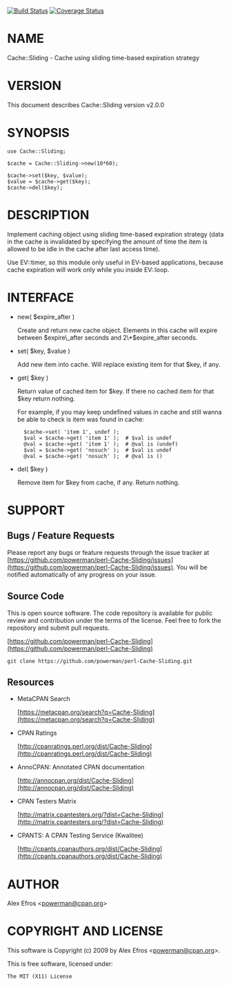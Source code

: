 [![Build Status](https://travis-ci.org/powerman/perl-Cache-Sliding.svg?branch=master)](https://travis-ci.org/powerman/perl-Cache-Sliding)
[![Coverage Status](https://coveralls.io/repos/powerman/perl-Cache-Sliding/badge.svg?branch=master)](https://coveralls.io/r/powerman/perl-Cache-Sliding?branch=master)

# NAME

Cache::Sliding - Cache using sliding time-based expiration strategy

# VERSION

This document describes Cache::Sliding version v2.0.0

# SYNOPSIS

    use Cache::Sliding;

    $cache = Cache::Sliding->new(10*60);

    $cache->set($key, $value);
    $value = $cache->get($key);
    $cache->del($key);

# DESCRIPTION

Implement caching object using sliding time-based expiration strategy
(data in the cache is invalidated by specifying the amount of time the
item is allowed to be idle in the cache after last access time).

Use EV::timer, so this module only useful in EV-based applications,
because cache expiration will work only while you inside EV::loop.

# INTERFACE 

- new( $expire\_after )

    Create and return new cache object. Elements in this cache will expire
    between $expire\_after seconds and 2\*$expire\_after seconds.

- set( $key, $value )

    Add new item into cache. Will replace existing item for that $key, if any.

- get( $key )

    Return value of cached item for $key. If there no cached item for that $key
    return nothing.

    For example, if you may keep undefined values in cache and still wanna be
    able to check is item was found in cache:

        $cache->set( 'item 1', undef );
        $val = $cache->get( 'item 1' );  # $val is undef
        @val = $cache->get( 'item 1' );  # @val is (undef)
        $val = $cache->get( 'nosuch' );  # $val is undef
        @val = $cache->get( 'nosuch' );  # @val is ()

- del( $key )

    Remove item for $key from cache, if any. Return nothing.

# SUPPORT

## Bugs / Feature Requests

Please report any bugs or feature requests through the issue tracker
at [https://github.com/powerman/perl-Cache-Sliding/issues](https://github.com/powerman/perl-Cache-Sliding/issues).
You will be notified automatically of any progress on your issue.

## Source Code

This is open source software. The code repository is available for
public review and contribution under the terms of the license.
Feel free to fork the repository and submit pull requests.

[https://github.com/powerman/perl-Cache-Sliding](https://github.com/powerman/perl-Cache-Sliding)

    git clone https://github.com/powerman/perl-Cache-Sliding.git

## Resources

- MetaCPAN Search

    [https://metacpan.org/search?q=Cache-Sliding](https://metacpan.org/search?q=Cache-Sliding)

- CPAN Ratings

    [http://cpanratings.perl.org/dist/Cache-Sliding](http://cpanratings.perl.org/dist/Cache-Sliding)

- AnnoCPAN: Annotated CPAN documentation

    [http://annocpan.org/dist/Cache-Sliding](http://annocpan.org/dist/Cache-Sliding)

- CPAN Testers Matrix

    [http://matrix.cpantesters.org/?dist=Cache-Sliding](http://matrix.cpantesters.org/?dist=Cache-Sliding)

- CPANTS: A CPAN Testing Service (Kwalitee)

    [http://cpants.cpanauthors.org/dist/Cache-Sliding](http://cpants.cpanauthors.org/dist/Cache-Sliding)

# AUTHOR

Alex Efros &lt;powerman@cpan.org>

# COPYRIGHT AND LICENSE

This software is Copyright (c) 2009 by Alex Efros &lt;powerman@cpan.org>.

This is free software, licensed under:

    The MIT (X11) License
